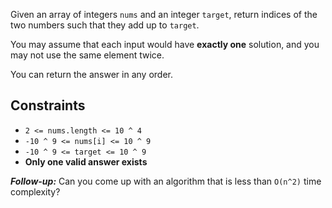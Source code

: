 Given an array of integers `nums` and an integer `target`, return indices of the two numbers such that they add up to `target`.

You may assume that each input would have **exactly one** solution, and you may not use the same element twice.

You can return the answer in any order.


## Constraints

* `2 <= nums.length <= 10 ^ 4`
* `-10 ^ 9 <= nums[i] <= 10 ^ 9`
* `-10 ^ 9 <= target <= 10 ^ 9`
* **Only one valid answer exists**


***Follow-up:*** Can you come up with an algorithm that is less than `O(n^2)` time complexity?